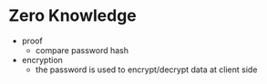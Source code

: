 # Zero Knowledge

- proof
	- compare password hash
- encryption
	- the password is used to encrypt/decrypt data at client side 
<!--stackedit_data:
eyJoaXN0b3J5IjpbLTEyOTU2NjEzMDBdfQ==
-->